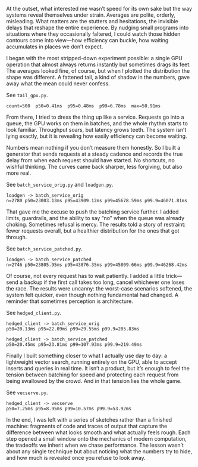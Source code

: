 At the outset, what interested me wasn’t speed for its own sake but the way systems reveal themselves under strain. Averages are polite, orderly, misleading. What matters are the stutters and hesitations, the invisible delays that reshape the entire experience. By nudging small programs into situations where they occasionally faltered, I could watch those hidden contours come into view—how efficiency can buckle, how waiting accumulates in places we don’t expect.

I began with the most stripped-down experiment possible: a single GPU operation that almost always returns instantly but sometimes drags its feet. The averages looked fine, of course, but when I plotted the distribution the shape was different. A fattened tail, a kind of shadow in the numbers, gave away what the mean could never confess.

See `tail_gpu.py`.

```
count=500  p50=0.41ms  p95=0.48ms  p99=6.78ms  max=50.91ms
```

From there, I tried to dress the thing up like a service. Requests go into a queue, the GPU works on them in batches, and the whole rhythm starts to look familiar. Throughput soars, but latency grows teeth. The system isn’t lying exactly, but it is revealing how easily efficiency can become waiting.

Numbers mean nothing if you don’t measure them honestly. So I built a generator that sends requests at a steady cadence and records the true delay from when each request should have started. No shortcuts, no wishful thinking. The curves came back sharper, less forgiving, but also more real.

See `batch_service_orig.py` and `loadgen.py`.

```
loadgen -> batch_service_orig
n=2780 p50=23003.13ms p95=43909.12ms p99=45678.59ms p99.9=46071.81ms
```

That gave me the excuse to push the batching service further. I added limits, guardrails, and the ability to say “no” when the queue was already choking. Sometimes refusal is mercy. The results told a story of restraint: fewer requests overall, but a healthier distribution for the ones that got through.

See `batch_service_patched.py`.

```
loadgen -> batch_service_patched
n=2746 p50=23805.95ms p95=43876.35ms p99=45809.66ms p99.9=46268.42ms
```

Of course, not every request has to wait patiently. I added a little trick—send a backup if the first call takes too long, cancel whichever one loses the race. The results were uncanny: the worst-case scenarios softened, the system felt quicker, even though nothing fundamental had changed. A reminder that sometimes perception is architecture.

See `hedged_client.py`.

```
hedged_client -> batch_service_orig
p50=20.13ms p95=22.09ms p99=29.55ms p99.9=205.83ms

hedged_client -> batch_service_patched
p50=20.45ms p95=23.81ms p99=107.93ms p99.9=219.49ms
```

Finally I built something closer to what I actually use day to day: a lightweight vector search, running entirely on the GPU, able to accept inserts and queries in real time. It isn’t a product, but it’s enough to feel the tension between batching for speed and protecting each request from being swallowed by the crowd. And in that tension lies the whole game.

See `vecserve.py`.

```
hedged_client -> vecserve
p50=7.25ms p95=8.95ms p99=10.57ms p99.9=53.92ms
```

In the end, I was left with a series of sketches rather than a finished machine: fragments of code and traces of output that capture the difference between what looks smooth and what actually feels rough. Each step opened a small window onto the mechanics of modern computation, the tradeoffs we inherit when we chase performance. The lesson wasn’t about any single technique but about noticing what the numbers try to hide, and how much is revealed once you refuse to look away.